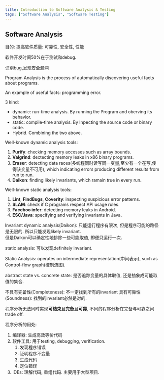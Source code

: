 ```yaml
---
title: Introduction to Software Analysis & Testing
tags: ["Software Analysis", "Software Testing"]
---
```


## Software Analysis



目的:
提高软件质量: 可靠性, 安全性, 性能

软件开发时间50%在于测试和debug.

识别bug,发现安全漏洞

Program Analysis is the process of automatically discovering useful facts about programs.

An example of useful facts: programming error.

3 kind:
- dynamic: run-time analysis. By running the Program and oberving its behavior. 
- static: compile-time analysis. By Inpecting the source code or binary code.
- Hybrid. Combining the two above.

Well-known dynamic analysis tools:
1. **Purify**: checking memory accesses such as array bounds.
2. **Valgrind**: dectecting memory leaks in x86 binary programs.
3. **Eraser**: detecting data races(多线程同时读写同一变量,至少有一个在写,使得该变量不可用), which indicating errors producing different results from run to run.
4. **Daikon**: finding likely invariants, which ramain true in every run.

Well-known static analysis tools:
1. **Lint**, **FindBugs**, **Coverity**: inspecting suspicious error patterns.
2. **SLAM**: check if C programs respect API usage rules.
3. **Faceboo infer**: detecting memory leaks in Android.
4. **ESC/Java**: specifying and verifying invariants in Java.

Invariant
dynamic analysis(Daikon): 
只能运行程序有限次, 但是程序可能的路径是无限的. 所以只能发现likely invariant.   
但是Daikon可以确定性地排除一些可能取值, 即便只运行一次.

static analysis: 可以发现definitely invariant.

Static Analysis:
operates on intermediate representation(中间表示), such as Control-flow graph(控制流图).

abstract state vs. concrete state: 是否追踪变量的具体取值, 还是抽象成可能取值的集合.

不具有完备性(Completeness): 不一定找到所有的invariant
具有可靠性(Soundness): 找到的invariant必然是对的.

程序分析无法同时实现**可结束**且**完备**且**可靠**, 不同的程序分析在完备与可靠之间trade off.

程序分析的用处:
1. 编译器: 生成高效等价代码
2. 软件工具: 用于testing, debugging, verification.
    1. 发现程序错误
    2. 证明程序不变量
    3. 生成代码
    4. 定位错误
3. IDEs: 理解代码, 重组代码. 主要用于大型项目.

